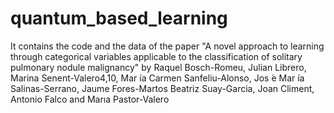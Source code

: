 # quantum_based_learning

It contains the code and the data of the paper "A novel approach to learning through categorical variables applicable to the classification of solitary pulmonary nodule malignancy" by Raquel Bosch-Romeu, Julian Librero, Marina Senent-Valero4,10, Mar ́ıa Carmen Sanfeliu-Alonso, Jos ́e Mar ́ıa Salinas-Serrano, Jaume Fores-Martos  Beatriz Suay-Garcia, Joan Climent, Antonio Falco  and Marıa Pastor-Valero
